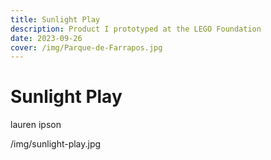 ```yaml
---
title: Sunlight Play
description: Product I prototyped at the LEGO Foundation
date: 2023-09-26
cover: /img/Parque-de-Farrapos.jpg
---
```


# Sunlight Play

lauren ipson

/img/sunlight-play.jpg
